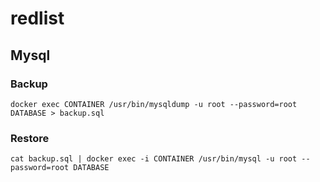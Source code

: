 # redlist



## Mysql

### Backup
`docker exec CONTAINER /usr/bin/mysqldump -u root --password=root DATABASE > backup.sql`

### Restore
`cat backup.sql | docker exec -i CONTAINER /usr/bin/mysql -u root --password=root DATABASE`
